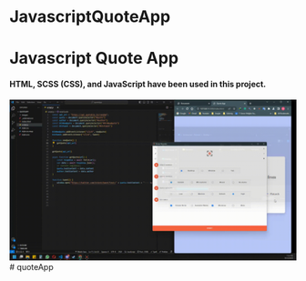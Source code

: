 # JavascriptQuoteApp

<h1>Javascript Quote App</h1>

<h4>HTML, SCSS (CSS), and JavaScript have been used in this project.</h4>

<img src="./screen.gif">
# quoteApp
